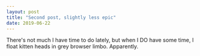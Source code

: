 ```yaml
---
layout: post
title: "Second post, slightly less epic"
date: 2019-06-22
---
```


There's not much I have time to do lately, but when I DO have some time, I float kitten heads in grey browser limbo. Apparently.
